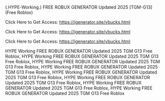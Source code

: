 (.HYPE-Working.) FREE ROBUX GENERATOR Updated 2025 [TGM-G13] (Free Roblox)

Click Here to Get Access: https://igenerator.site/vbucks.html

Click Here to Get Access: https://igenerator.site/vbucks.html

Click Here to Get Access: https://igenerator.site/vbucks.html

 HYPE Working FREE ROBUX GENERATOR Updated 2025 TGM G13 Free Roblox, HYPE Working FREE ROBUX GENERATOR Updated 2025 TGM G13 Free Roblox, HYPE Working FREE ROBUX GENERATOR Updated 2025 TGM G13 Free Roblox, HYPE Working FREE ROBUX GENERATOR Updated 2025 TGM G13 Free Roblox, HYPE Working FREE ROBUX GENERATOR Updated 2025 TGM G13 Free Roblox, HYPE Working FREE ROBUX GENERATOR Updated 2025 TGM G13 Free Roblox, HYPE Working FREE ROBUX GENERATOR Updated 2025 TGM G13 Free Roblox, HYPE Working FREE ROBUX GENERATOR Updated 2025 TGM G13 Free Roblox
